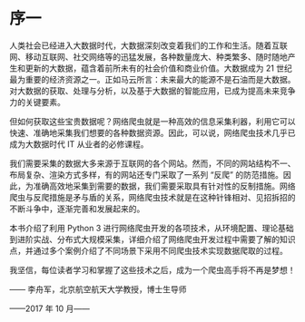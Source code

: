 # 序一

人类社会已经进入大数据时代，大数据深刻改变着我们的工作和生活。随着互联网、移动互联网、社交网络等的迅猛发展，各种数量庞大、种类繁多、随时随地产生和更新的大数据，蕴含着前所未有的社会价值和商业价值。大数据成为 21 世纪最为重要的经济资源之一。正如马云所言：未来最大的能源不是石油而是大数据。对大数据的获取、处理与分析，以及基于大数据的智能应用，已成为提高未来竞争力的关键要素。

但如何获取这些宝贵数据呢？网络爬虫就是一种高效的信息采集利器，利用它可以快速、准确地采集我们想要的各种数据资源。因此，可以说，网络爬虫技术几乎已成为大数据时代 IT 从业者的必修课程。

我们需要采集的数据大多来源于互联网的各个网站。然而，不同的网站结构不一、布局复杂、渲染方式多样，有的网站还专门采取了一系列 “反爬” 的防范措施。因此，为准确高效地采集到需要的数据，我们需要采取具有针对性的反制措施。网络爬虫与反爬措施是矛与盾的关系，网络爬虫技术就是在这种针锋相对、见招拆招的不断斗争中，逐渐完善和发展起来的。

本书介绍了利用 Python 3 进行网络爬虫开发的各项技术，从环境配置、理论基础到进阶实战、分布式大规模采集，详细介绍了网络爬虫开发过程中需要了解的知识点，并通过多个案例介绍了不同场景下采用不同爬虫技术实现数据爬取的过程。

我坚信，每位读者学习和掌握了这些技术之后，成为一个爬虫高手将不再是梦想！

—— 李舟军，北京航空航天大学教授，博士生导师

——2017 年 10 月——
